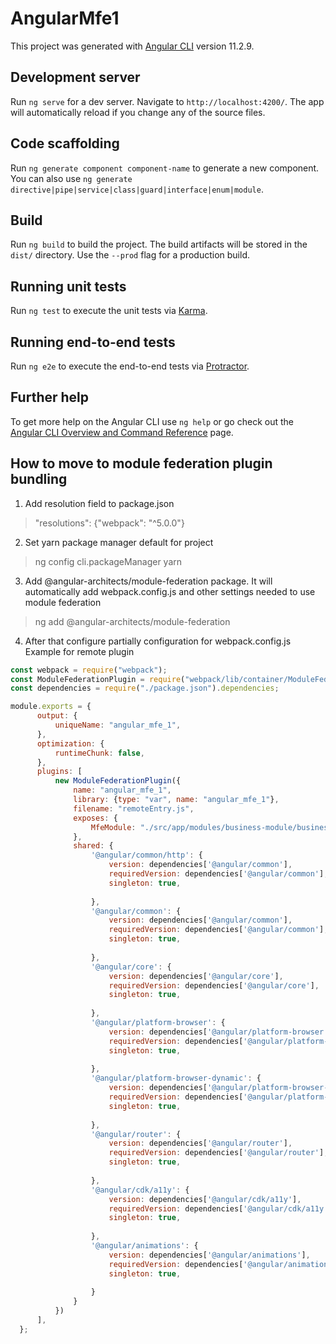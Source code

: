# AngularMfe1

This project was generated with [Angular CLI](https://github.com/angular/angular-cli) version 11.2.9.

## Development server

Run `ng serve` for a dev server. Navigate to `http://localhost:4200/`. The app will automatically reload if you change any of the source files.

## Code scaffolding

Run `ng generate component component-name` to generate a new component. You can also use `ng generate directive|pipe|service|class|guard|interface|enum|module`.

## Build

Run `ng build` to build the project. The build artifacts will be stored in the `dist/` directory. Use the `--prod` flag for a production build.

## Running unit tests

Run `ng test` to execute the unit tests via [Karma](https://karma-runner.github.io).

## Running end-to-end tests

Run `ng e2e` to execute the end-to-end tests via [Protractor](http://www.protractortest.org/).

## Further help

To get more help on the Angular CLI use `ng help` or go check out the [Angular CLI Overview and Command Reference](https://angular.io/cli) page.

## How to move to module federation plugin bundling

1. Add resolution field to package.json
> "resolutions": {"webpack": "^5.0.0"}
2. Set yarn package manager default for project
> ng config cli.packageManager yarn
3. Add @angular-architects/module-federation package. It will automatically add webpack.config.js and other settings needed to use module federation
> ng add @angular-architects/module-federation
4. After that configure partially configuration for webpack.config.js
Example for remote plugin
```javascript
const webpack = require("webpack");
const ModuleFederationPlugin = require("webpack/lib/container/ModuleFederationPlugin");
const dependencies = require("./package.json").dependencies;

module.exports = {
      output: {
          uniqueName: "angular_mfe_1",
      },
      optimization: {
          runtimeChunk: false,
      },
      plugins: [
          new ModuleFederationPlugin({
              name: "angular_mfe_1",
              library: {type: "var", name: "angular_mfe_1"},
              filename: "remoteEntry.js",
              exposes: {
                  MfeModule: "./src/app/modules/business-module/business.module.ts",
              },
              shared: {
                  '@angular/common/http': {
                      version: dependencies['@angular/common'],
                      requiredVersion: dependencies['@angular/common'],
                      singleton: true,
  
                  },
                  '@angular/common': {
                      version: dependencies['@angular/common'],
                      requiredVersion: dependencies['@angular/common'],
                      singleton: true,
  
                  },
                  '@angular/core': {
                      version: dependencies['@angular/core'],
                      requiredVersion: dependencies['@angular/core'],
                      singleton: true,
  
                  },
                  '@angular/platform-browser': {
                      version: dependencies['@angular/platform-browser'],
                      requiredVersion: dependencies['@angular/platform-browser'],
                      singleton: true,
  
                  },
                  '@angular/platform-browser-dynamic': {
                      version: dependencies['@angular/platform-browser-dynamic'],
                      requiredVersion: dependencies['@angular/platform-browser-dynamic'],
                      singleton: true,
  
                  },
                  '@angular/router': {
                      version: dependencies['@angular/router'],
                      requiredVersion: dependencies['@angular/router'],
                      singleton: true,
  
                  },
                  '@angular/cdk/a11y': {
                      version: dependencies['@angular/cdk/a11y'],
                      requiredVersion: dependencies['@angular/cdk/a11y'],
                      singleton: true,
  
                  },
                  '@angular/animations': {
                      version: dependencies['@angular/animations'],
                      requiredVersion: dependencies['@angular/animations'],
                      singleton: true,
  
                  }
              }
          })
      ],
  };
```
